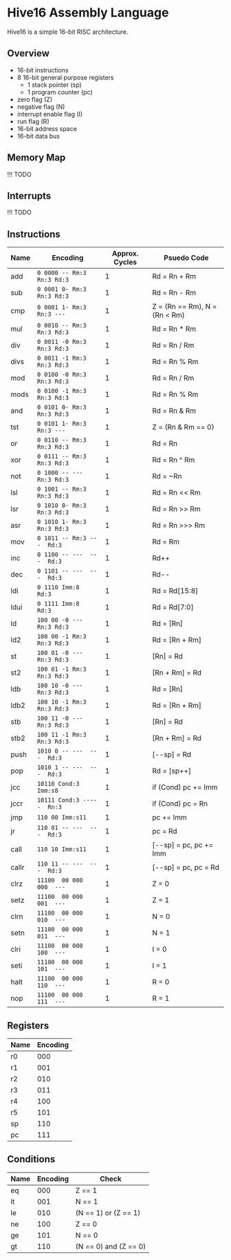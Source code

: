 # Hive16 Assembly Language
Hive16 is a simple 16-bit RISC architecture.

## Overview
- 16-bit instructions
- 8 16-bit general purpose registers
    - 1 stack pointer (sp)
    - 1 program counter (pc)
- zero flag (Z)
- negative flag (N)
- interrupt enable flag (I)
- run flag (R)
- 16-bit address space
- 16-bit data bus

## Memory Map
!!! TODO

## Interrupts
!!! TODO

## Instructions
| Name | Encoding | Approx. Cycles | Psuedo Code |
|------|----------|----------------|-------------|
| add | `0 0000 -- Rm:3 Rn:3 Rd:3` | 1 | Rd = Rn + Rm |
| sub | `0 0001 0- Rm:3 Rn:3 Rd:3` | 1 | Rd = Rn - Rm |
| cmp | `0 0001 1- Rm:3 Rn:3 --- ` | 1 | Z = (Rn == Rm), N = (Rn < Rm) |
| mul | `0 0010 -- Rm:3 Rn:3 Rd:3` | 1 | Rd = Rn * Rm |
| div | `0 0011 -0 Rm:3 Rn:3 Rd:3` | 1 | Rd = Rn / Rm |
| divs | `0 0011 -1 Rm:3 Rn:3 Rd:3` | 1 | Rd = Rn % Rm |
| mod | `0 0100 -0 Rm:3 Rn:3 Rd:3` | 1 | Rd = Rn / Rm |
| mods | `0 0100 -1 Rm:3 Rn:3 Rd:3` | 1 | Rd = Rn % Rm |
| and | `0 0101 0- Rm:3 Rn:3 Rd:3` | 1 | Rd = Rn & Rm |
| tst | `0 0101 1- Rm:3 Rn:3 --- ` | 1 | Z = (Rn & Rm == 0) |
| or | `0 0110 -- Rm:3 Rn:3 Rd:3` | 1 | Rd = Rn | Rm |
| xor | `0 0111 -- Rm:3 Rn:3 Rd:3` | 1 | Rd = Rn ^ Rm |
| not | `0 1000 -- ---  Rn:3 Rd:3` | 1 | Rd = ~Rn |
| lsl | `0 1001 -- Rm:3 Rn:3 Rd:3` | 1 | Rd = Rn << Rm |
| lsr | `0 1010 0- Rm:3 Rn:3 Rd:3` | 1 | Rd = Rn >> Rm |
| asr | `0 1010 1- Rm:3 Rn:3 Rd:3` | 1 | Rd = Rn >>> Rm |
| mov | `0 1011 -- Rm:3 ---  Rd:3` | 1 | Rd = Rm |
| inc | `0 1100 -- ---  ---  Rd:3` | 1 | Rd++ |
| dec | `0 1101 -- ---  ---  Rd:3` | 1 | Rd-- |
| ldi | `0 1110 Imm:8        Rd:3` | 1 | Rd = Rd[15:8] | Imm |
| ldui | `0 1111 Imm:8        Rd:3` | 1 | Rd = Rd[7:0] | (Imm << 8) |
| ld | `100 00 -0 ---  Rn:3 Rd:3` | 1 | Rd = [Rn] |
| ld2 | `100 00 -1 Rm:3 Rn:3 Rd:3` | 1 | Rd = [Rn + Rm] |
| st | `100 01 -0 ---  Rn:3 Rd:3` | 1 | [Rn] = Rd |
| st2 | `100 01 -1 Rm:3 Rn:3 Rd:3` | 1 | [Rn + Rm] = Rd |
| ldb | `100 10 -0 ---  Rn:3 Rd:3` | 1 | Rd = [Rn] |
| ldb2 | `100 10 -1 Rm:3 Rn:3 Rd:3` | 1 | Rd = [Rn + Rm] |
| stb | `100 11 -0 ---  Rn:3 Rd:3` | 1 | [Rn] = Rd |
| stb2 | `100 11 -1 Rm:3 Rn:3 Rd:3` | 1 | [Rn + Rm] = Rd |
| push | `1010 0 -- ---  ---  Rd:3` | 1 | [--sp] = Rd |
| pop | `1010 1 -- ---  ---  Rd:3` | 1 | Rd = [sp++] |
| jcc | `10110 Cond:3 Imm:s8     ` | 1 | if (Cond) pc += Imm |
| jccr | `10111 Cond:3 -----  Rn:3` | 1 | if (Cond) pc = Rn |
| jmp | `110 00 Imm:s11          ` | 1 | pc += Imm |
| jr | `110 01 -- ---  ---  Rd:3` | 1 | pc = Rd |
| call | `110 10 Imm:s11          ` | 1 | [--sp] = pc, pc += Imm |
| callr | `110 11 -- ---  ---  Rd:3` | 1 | [--sp] = pc, pc = Rd |
| clrz | `11100  00 000  000  --- ` | 1 | Z = 0 |
| setz | `11100  00 000  001  --- ` | 1 | Z = 1 |
| clrn | `11100  00 000  010  --- ` | 1 | N = 0 |
| setn | `11100  00 000  011  --- ` | 1 | N = 1 |
| clri | `11100  00 000  100  --- ` | 1 | I = 0 |
| seti | `11100  00 000  101  --- ` | 1 | I = 1 |
| halt | `11100  00 000  110  --- ` | 1 | R = 0 |
| nop | `11100  00 000  111  --- ` | 1 | R = 1 |

## Registers
| Name | Encoding |
|------|----------|
| r0 | 000 |
| r1 | 001 |
| r2 | 010 |
| r3 | 011 |
| r4 | 100 |
| r5 | 101 |
| sp | 110 |
| pc | 111 |

## Conditions
| Name | Encoding | Check |
|------|----------|-------|
| eq | 000 | Z == 1 |
| lt | 001 | N == 1 |
| le | 010 | (N == 1) or (Z == 1) |
| ne | 100 | Z == 0 |
| ge | 101 | N == 0 |
| gt | 110 | (N == 0) and (Z == 0) |
